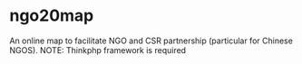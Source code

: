 ngo20map
========

An online map to facilitate NGO and CSR partnership (particular for Chinese NGOS). NOTE: Thinkphp framework is required